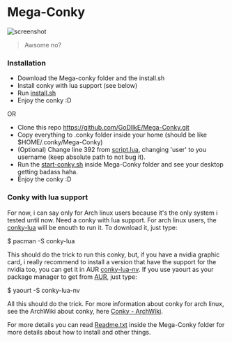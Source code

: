 # Mega-Conky

![screenshot](https://github.com/GoDllkE/Mega-Conky/blob/master/Mega-Conky/Pictures/Mega-Conky-Final.png)
> Awsome no?

### Installation
- Download the Mega-conky folder and the install.sh
- Install conky with lua support (see below)
- Run [install.sh](https://github.com/GoDllkE/Mega-Conky/blob/master/install.sh)
- Enjoy the conky :D
 
OR

- Clone this repo https://github.com/GoDllkE/Mega-Conky.git
- Copy everything to .conky folder inside your home (should be like $HOME/.conky/Mega-Conky)
- (Optional) Change line 392 from [script.lua](https://github.com/GoDllkE/Mega-Conky/blob/master/Mega-Conky/Scripts/script.lua), changing 'user' to you username (keep absolute path to not bug it).
- Run the [start-conky.sh](https://github.com/GoDllkE/Mega-Conky/blob/master/Mega-Conky/start-conky.sh) inside Mega-Conky folder and see your desktop getting badass haha.
- Enjoy the conky :D

### Conky with lua support
For now, i can say only for Arch linux users because it's the only system i tested until now. Need a conky with lua support. 
For arch linux users, the [conky-lua](https://aur.archlinux.org/packages/conky-lua/) will be enouth to run it. To download it, just type:

$ pacman -S conky-lua

This should do the trick to run this conky, but, if you have a nvidia graphic card, i really recommend to install a version that have the support for the nvidia too, you can get it in AUR [conky-lua-nv](https://aur.archlinux.org/packages/conky-lua-nv/). If you use yaourt as your package manager to get from [AUR](https://www.archlinux.org/), just type:

$ yaourt -S conky-lua-nv 

All this should do the trick.
For more information about conky for arch linux, see the ArchWiki about conky, here [Conky - ArchWiki](https://wiki.archlinux.org/index.php/conky).

For more details you can read [Readme.txt](https://github.com/GoDllkE/Mega-Conky/blob/master/Mega-Conky/Readme.txt) inside the Mega-Conky folder for more details about how to install and other things.
